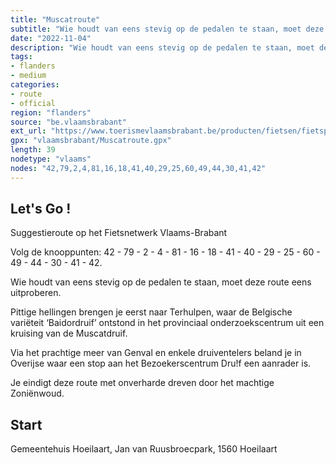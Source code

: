 ```yaml
---
title: "Muscatroute"
subtitle: "Wie houdt van eens stevig op de pedalen te staan, moet deze route eens uitproberen. Pittige hellingen brengen je eerst naar Terhulpen. Via het prachtige meer van Genval beland je in Overijse waar een stop aan het Bezoekerscentrum Dru!f een aanrader is."
date: "2022-11-04"
description: "Wie houdt van eens stevig op de pedalen te staan, moet deze route eens uitproberen. Pittige hellingen brengen je eerst naar Terhulpen. Via het prachtige meer van Genval beland je in Overijse waar een stop aan het Bezoekerscentrum Dru!f een aanrader is." 
tags:
- flanders
- medium
categories: 
- route
- official
region: "flanders"
source: "be.vlaamsbrabant"
ext_url: "https://www.toerismevlaamsbrabant.be/producten/fietsen/fietsproducten/muscatroute/index.html"
gpx: "vlaamsbrabant/Muscatroute.gpx"
length: 39
nodetype: "vlaams"
nodes: "42,79,2,4,81,16,18,41,40,29,25,60,49,44,30,41,42"
---
```


## Let's Go ! 

Suggestieroute op het Fietsnetwerk Vlaams-Brabant

Volg de knooppunten: 42 - 79 - 2 - 4 - 81 - 16 - 18 - 41 - 40 - 29 - 25 - 60 - 49 - 44 - 30 - 41 - 42.

Wie houdt van eens stevig op de pedalen te staan, moet deze route eens uitproberen.

Pittige hellingen brengen je eerst naar Terhulpen, waar de Belgische variëteit ‘Baidordruif’ ontstond in het provinciaal onderzoekscentrum uit een kruising van de Muscatdruif.

Via het prachtige meer van Genval en enkele druiventelers beland je in Overijse waar een stop aan het Bezoekerscentrum Dru!f een aanrader is.

Je eindigt deze route met onverharde dreven door het machtige Zoniënwoud.



## Start

Gemeentehuis Hoeilaart, Jan van Ruusbroecpark, 1560 Hoeilaart
